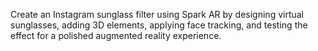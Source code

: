 Create an Instagram sunglass filter using Spark AR by designing virtual sunglasses, adding 3D elements, applying face tracking, and testing the effect for a polished augmented reality experience.
